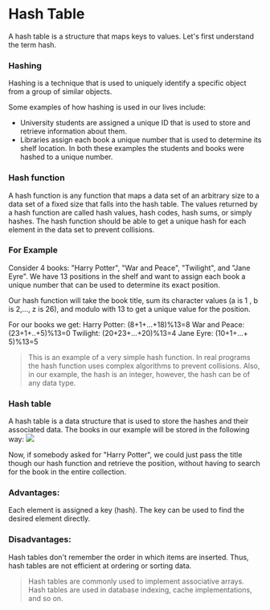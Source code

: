 # Hash Table

A hash table is a structure that maps keys to values. 
Let's first understand the term hash.

### Hashing
Hashing is a technique that is used to uniquely identify a specific object from a group of similar objects. 

Some examples of how hashing is used in our lives include:
- University students are assigned a unique ID that is used to store and retrieve information about them.
- Libraries assign each book a unique number that is used to determine its shelf location.
In both these examples the students and books were hashed to a unique number.

### Hash function
A hash function is any function that maps a data set of an arbitrary size to a data set of a fixed size that falls into the hash table. The values returned by a hash function are called hash values, hash codes, hash sums, or simply hashes.
The hash function should be able to get a unique hash for each element in the data set to prevent collisions.

### For Example
Consider 4 books: "Harry Potter", "War and Peace", "Twilight", and "Jane Eyre". We have 13 positions in the shelf and want to assign each book a unique number that can be used to determine its exact position.

Our hash function will take the book title, sum its character values (a is 1 , b is 2,..., z is 26), and modulo with 13 to get a unique value for the position.

For our books we get:
Harry Potter: (8+1+...+18)%13=8
War and Peace: (23+1+..+5)%13=0
Twilight: (20+23+...+20)%13=4
Jane Eyre: (10+1+...+ 5)%13=5

> This is an example of a very simple hash function. In real programs the hash function uses complex algorithms to prevent collisions. Also, in our example, the hash is an integer, however, the hash can be of any data type.

### Hash table
A hash table is a data structure that is used to store the hashes and their associated data.
The books in our example will be stored in the following way: 
![](https://upload.wikimedia.org/wikipedia/commons/thumb/7/7d/Hash_table_3_1_1_0_1_0_0_SP.svg/1200px-Hash_table_3_1_1_0_1_0_0_SP.svg.png)


Now, if somebody asked for "Harry Potter", we could just pass the title though our hash function and retrieve the position, without having to search for the book in the entire collection.

### Advantages:
Each element is assigned a key (hash). The key can be used to find the desired element directly.

### Disadvantages:
Hash tables don't remember the order in which items are inserted. Thus, hash tables are not efficient at ordering or sorting data.

> Hash tables are commonly used to implement associative arrays.
> Hash tables are used in database indexing, cache implementations, and so on.
